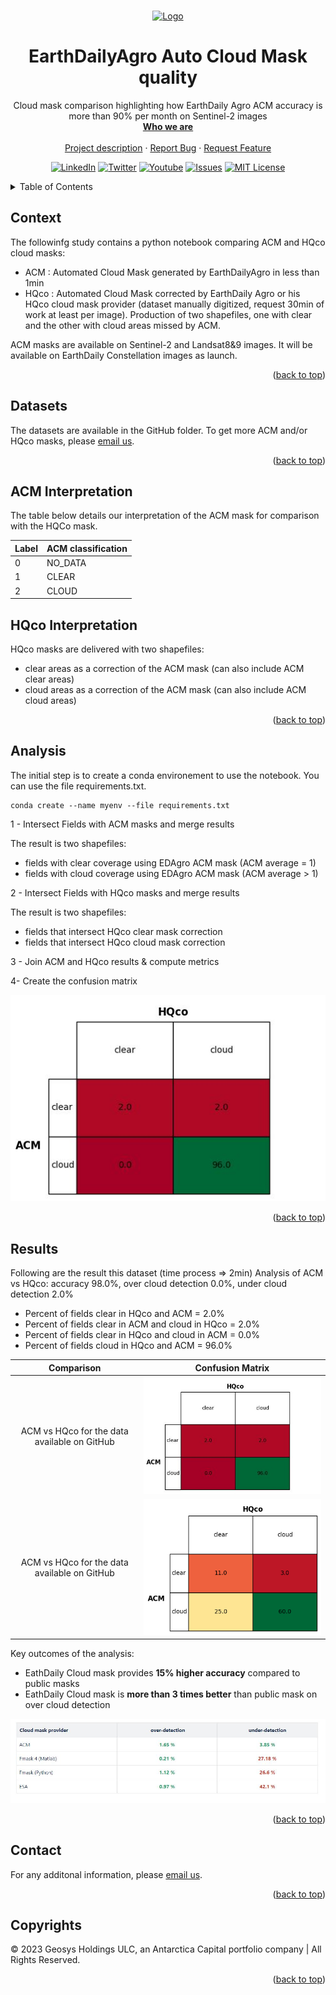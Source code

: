 <div id="top"></div>
<!-- PROJECT SHIELDS -->
<!--
*** See the bottom of this document for the declaration of the reference variables
*** https://www.markdownguide.org/basic-syntax/#reference-style-links
-->


<!-- PROJECT LOGO -->
<br />
<p align="center">
  <a href=https://github.com/GEOSYS/>
    <img src=https://earthdailyagro.com/wp-content/uploads/2022/01/Logo.svg alt="Logo" width="400" height="200">
  </a>

 <h1 align="center">EarthDailyAgro Auto Cloud Mask quality</h3>

  <p align="center">
    Cloud mask comparison highlighting how EarthDaily Agro ACM accuracy is more than 90% per month on Sentinel-2 images
    <br />
    <a href=https://earthdailyagro.com/><strong>Who we are</strong></a>
    <br />
    <br />
    <a href=https://github.com/GEOSYS/Examples-and-showcases>Project description</a>
    ·
    <a href=https://github.com/GEOSYS/Examples-and-showcases/issues>Report Bug</a>
    ·
    <a href=https://github.com/GEOSYS/Examples-and-showcases/issues>Request Feature</a>
  </p>
</p>

<div align="center">
  
[![LinkedIn][linkedin-shield]][linkedin-url]
[![Twitter][twitter-shield]][twitter-url]
[![Youtube][youtube-shield]][youtube-url]
[![Issues][issues-shield]][issues-url]
[![MIT License][license-shield]][license-url]
  
</div>

<!--[![Stargazers][GitStars-shield]][GitStars-url]-->
<!--[![languages][NETcore-shield]][NETcore-url]-->
<!--[![Forks][forks-shield]][forks-url]-->
<!--[![Stargazers][stars-shield]][stars-url]-->
<!--[![CITest][CITest-shield]][CITest-url]-->
<!--[![languages][language-python-shiedl]][]-->

<!-- TABLE OF CONTENTS -->
<details close>
  <summary>Table of Contents</summary>
  <ol>
    <li><a href="#context">Context</a></li>
    <li><a href="#datasets">Datasets</a></li>
    <li><a href="#sclinterpretation">SCL Interpretation</a></li>
    <li><a href="analysis">Analysis</a></li>
    <li><a href="#results">Results</a></li>
    <li><a href="#contact">Contact</a></li>
    <li><a href="#copyrights">Copyrights</a></li>
  </ol>
</details>

<!-- CONTEXT -->
## Context

The followinfg study contains a python notebook comparing ACM and HQco cloud masks: 
- ACM : Automated Cloud Mask generated by EarthDailyAgro in less than 1min
- HQco : Automated Cloud Mask corrected by EarthDaily Agro or his HQco cloud mask provider (dataset manually digitized, request 30min of work at least per image). Production of two shapefiles, one with clear and the other with cloud areas missed by ACM.

ACM masks are available on Sentinel-2 and Landsat8&9 images. It will be available on EarthDaily Constellation images as launch.

<p align="right">(<a href="#top">back to top</a>)</p>

<!-- DATASETS -->
## Datasets
The datasets are available in the GitHub folder.
To get more ACM and/or HQco masks, please [email us](mailto:sales@earthdailyagro.com).

<p align="right">(<a href="#top">back to top</a>)</p>

<!-- SCLINTERPREATION -->
## ACM Interpretation
The table below details our interpretation of the ACM mask for comparison with the HQCo mask.
<p align="center">
</p>

| Label | ACM   classification   |
|-------|------------------------|
| 0     | NO_DATA                |
| 1     | CLEAR		  	 |
| 2     | CLOUD       		 |

## HQco Interpretation
HQco masks are delivered with two shapefiles:
- clear areas as a correction of the ACM mask (can also include ACM clear areas)
- cloud areas as a correction of the ACM mask (can also include ACM cloud areas)

<p align="right">(<a href="#top">back to top</a>)</p>

<!-- ANALYSIS -->
## Analysis

The initial step is to create a conda environement to use the notebook. You can use the file requirements.txt.
```
conda create --name myenv --file requirements.txt
```
 
1 - Intersect Fields with ACM masks and merge results

The result is two shapefiles: 
<br />
- fields with clear coverage using EDAgro ACM mask (ACM average = 1)
- fields with cloud coverage using EDAgro ACM mask (ACM average > 1)

2 - Intersect Fields with HQco masks and merge results

The result is two shapefiles: 
<br />
- fields that intersect HQco clear mask correction
- fields that intersect HQco cloud mask correction

3 -  Join ACM and HQco results & compute metrics
<p align="center">
</p>

4- Create the confusion matrix
<p align="center">
  <img src="https://github.com/GEOSYS/Studies-and-Analysis/blob/main/Auto-Cloud-Mask-Accuracy/Images/0230116_UK_final_matrix_1.JPG?raw=true">
</p>
<p align="right">(<a href="#top">back to top</a>)</p>

<!-- RESULTS -->
## Results

Following are the result this dataset (time process => 2min)
Analysis of ACM vs HQco: 
accuracy 98.0%, over cloud detection 0.0%, under cloud detection 2.0%

- Percent of fields clear in HQco and ACM = 2.0%
- Percent of fields clear in ACM and cloud in HQco = 2.0%
- Percent of fields clear in HQco and cloud in ACM = 0.0%
- Percent of fields cloud in HQco and ACM = 96.0%



| Comparison             |  Confusion Matrix |
:-------------------------:|:-------------------------:
ACM vs HQco for the data available on GitHub | <img src="https://github.com/GEOSYS/Studies-and-Analysis/blob/main/Auto-Cloud-Mask-Accuracy/Images/0230116_UK_final_matrix_1.JPG?raw=true">
ACM vs HQco for the data available on GitHub | <img src="https://github.com/GEOSYS/Studies-and-Analysis/blob/main/Auto-Cloud-Mask-Accuracy/Images/20230116_UK_final_matrix.png?raw=true">

Key outcomes of the analysis:
- EathDaily Cloud mask provides **15% higher accuracy** compared to public masks
- EathDaily Cloud mask is **more than 3 times better** than public mask on over cloud detection 

<img src="https://github.com/GEOSYS/Studies-and-Analysis/blob/main/Auto-Cloud-Mask-Accuracy/Images/ACM_compare_to_other.JPG?raw=true">

<p align="right">(<a href="#top">back to top</a>)</p>

## Contact

For any additonal information, please [email us](mailto:sales@earthdailyagro.com).

<p align="right">(<a href="#top">back to top</a>)</p>


<!-- COPYRIGHTs -->
## Copyrights

© 2023 Geosys Holdings ULC, an Antarctica Capital portfolio company | All Rights Reserved.

<p align="right">(<a href="#top">back to top</a>)</p>

<!-- MARKDOWN LINKS & IMAGES -->
<!-- https://www.markdownguide.org/basic-syntax/#reference-style-links -->
<!-- List of available shields https://shields.io/category/license -->
<!-- List of available shields https://simpleicons.org/ -->
[contributors-shield]: https://img.shields.io/github/contributors/github_username/repo.svg?style=social
[NETcore-shield]: https://img.shields.io/badge/.NET%20Core-6.0-green
[NETcore-url]: https://github.com/dotnet/core
[contributors-url]: https://github.com/github_username/repo/graphs/contributors
[forks-shield]: https://img.shields.io/github/forks/github_username/repo.svg?style=plastic&logo=appveyor
[forks-url]: https://github.com/github_username/repo/network/members
[stars-shield]: https://img.shields.io/github/stars/qgis-plugin/repo.svg?style=plastic&logo=appveyor
[stars-url]: https://github.com/github_username/repo/stargazers
[issues-shield]: https://img.shields.io/github/issues/GEOSYS/qgis-plugin/repo.svg?style=social
[issues-url]: https://github.com/github_username/repo/issues
[license-shield]: https://img.shields.io/badge/License-MIT-yellow.svg
[license-url]: https://opensource.org/licenses/MIT
[linkedin-shield]: https://img.shields.io/badge/-LinkedIn-black.svg?style=social&logo=linkedin
[linkedin-url]: https://www.linkedin.com/company/earthdailyagro/mycompany/
[twitter-shield]: https://img.shields.io/twitter/follow/EarthDailyAgro?style=social
[twitter-url]: https://img.shields.io/twitter/follow/EarthDailyAgro?style=social
[youtube-shield]: https://img.shields.io/youtube/channel/views/UCy4X-hM2xRK3oyC_xYKSG_g?style=social
[youtube-url]: https://img.shields.io/youtube/channel/views/UCy4X-hM2xRK3oyC_xYKSG_g?style=social
[language-python-shiedl]: https://img.shields.io/badge/python-3.7-green?logo=python
[language-python-url]: https://pypi.org/ 
[GitStars-shield]: https://img.shields.io/github/stars/GEOSYS?style=social
[GitStars-url]: https://img.shields.io/github/stars/GEOSYS?style=social
[CITest-shield]: https://img.shields.io/github/workflow/status/GEOSYS/qgis-plugin/Continous%20Integration
[CITest-url]: https://img.shields.io/github/workflow/status/GEOSYS/qgis-plugin/Continous%20Integration


